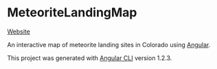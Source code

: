 # MeteoriteLandingMap

[Website](https://ryaneward.github.io/meteorite-landing-map/)

An interactive map of meteorite landing sites in Colorado using [Angular](https://angular.io/).

This project was generated with [Angular CLI](https://github.com/angular/angular-cli) version 1.2.3.
